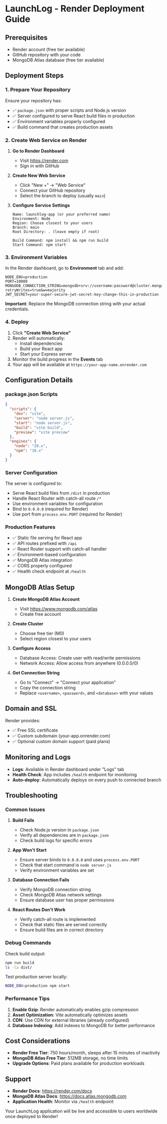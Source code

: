 # LaunchLog - Render Deployment Guide

## Prerequisites
- Render account (free tier available)
- GitHub repository with your code
- MongoDB Atlas database (free tier available)

## Deployment Steps

### 1. Prepare Your Repository
Ensure your repository has:
- ✅ `package.json` with proper scripts and Node.js version
- ✅ Server configured to serve React build files in production
- ✅ Environment variables properly configured
- ✅ Build command that creates production assets

### 2. Create Web Service on Render

1. **Go to Render Dashboard**
   - Visit https://render.com
   - Sign in with GitHub

2. **Create New Web Service**
   - Click "New +" → "Web Service"
   - Connect your GitHub repository
   - Select the branch to deploy (usually `main`)

3. **Configure Service Settings**
   ```
   Name: launchlog-app (or your preferred name)
   Environment: Node
   Region: Choose closest to your users
   Branch: main
   Root Directory: . (leave empty if root)
   
   Build Command: npm install && npm run build
   Start Command: npm start
   ```

### 3. Environment Variables

In the Render dashboard, go to **Environment** tab and add:

```
NODE_ENV=production
PORT=10000
MONGODB_CONNECTION_STRING=mongodb+srv://username:password@cluster.mongodb.net/database?retryWrites=true&w=majority
JWT_SECRET=your-super-secure-jwt-secret-key-change-this-in-production
```

**Important**: Replace the MongoDB connection string with your actual credentials.

### 4. Deploy

1. Click **"Create Web Service"**
2. Render will automatically:
   - Install dependencies
   - Build your React app
   - Start your Express server
3. Monitor the build progress in the **Events** tab
4. Your app will be available at `https://your-app-name.onrender.com`

## Configuration Details

### package.json Scripts
```json
{
  "scripts": {
    "dev": "vite",
    "server": "node server.js",
    "start": "node server.js",
    "build": "vite build",
    "preview": "vite preview"
  },
  "engines": {
    "node": "20.x",
    "npm": "10.x"
  }
}
```

### Server Configuration
The server is configured to:
- Serve React build files from `/dist` in production
- Handle React Router with catch-all route `/*`
- Use environment variables for configuration
- Bind to `0.0.0.0` (required for Render)
- Use port from `process.env.PORT` (required for Render)

### Production Features
- ✅ Static file serving for React app
- ✅ API routes prefixed with `/api`
- ✅ React Router support with catch-all handler
- ✅ Environment-based configuration
- ✅ MongoDB Atlas integration
- ✅ CORS properly configured
- ✅ Health check endpoint at `/health`

## MongoDB Atlas Setup

1. **Create MongoDB Atlas Account**
   - Visit https://www.mongodb.com/atlas
   - Create free account

2. **Create Cluster**
   - Choose free tier (M0)
   - Select region closest to your users

3. **Configure Access**
   - Database Access: Create user with read/write permissions
   - Network Access: Allow access from anywhere (0.0.0.0/0)

4. **Get Connection String**
   - Go to "Connect" → "Connect your application"
   - Copy the connection string
   - Replace `<username>`, `<password>`, and `<database>` with your values

## Domain and SSL

Render provides:
- ✅ Free SSL certificate
- ✅ Custom subdomain (your-app.onrender.com)
- ✅ Optional custom domain support (paid plans)

## Monitoring and Logs

- **Logs**: Available in Render dashboard under "Logs" tab
- **Health Check**: App includes `/health` endpoint for monitoring
- **Auto-deploy**: Automatically deploys on every push to connected branch

## Troubleshooting

### Common Issues

1. **Build Fails**
   - Check Node.js version in `package.json`
   - Verify all dependencies are in `package.json`
   - Check build logs for specific errors

2. **App Won't Start**
   - Ensure server binds to `0.0.0.0` and uses `process.env.PORT`
   - Check that start command is `node server.js`
   - Verify environment variables are set

3. **Database Connection Fails**
   - Verify MongoDB connection string
   - Check MongoDB Atlas network settings
   - Ensure database user has proper permissions

4. **React Routes Don't Work**
   - Verify catch-all route is implemented
   - Check that static files are served correctly
   - Ensure build files are in correct directory

### Debug Commands

Check build output:
```bash
npm run build
ls -la dist/
```

Test production server locally:
```bash
NODE_ENV=production npm start
```

### Performance Tips

1. **Enable Gzip**: Render automatically enables gzip compression
2. **Asset Optimization**: Vite automatically optimizes assets
3. **CDN**: Use CDN for external libraries (already configured)
4. **Database Indexing**: Add indexes to MongoDB for better performance

## Cost Considerations

- **Render Free Tier**: 750 hours/month, sleeps after 15 minutes of inactivity
- **MongoDB Atlas Free Tier**: 512MB storage, no time limits
- **Upgrade Options**: Paid plans available for production workloads

## Support

- **Render Docs**: https://render.com/docs
- **MongoDB Atlas Docs**: https://docs.atlas.mongodb.com
- **Application Health**: Monitor via `/health` endpoint

Your LaunchLog application will be live and accessible to users worldwide once deployed to Render!